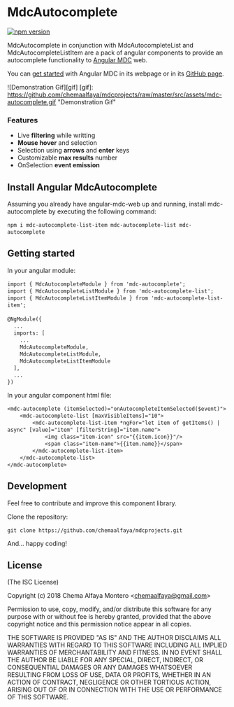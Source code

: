 # MdcAutocomplete

[![npm version](https://badge.fury.io/js/mdc-autocomplete.svg)](https://badge.fury.io/js/mdc-autocomplete)

MdcAutocomplete in conjunction with MdcAutocompleteList and MdcAutocompleteListItem are a pack of angular components to provide an autocomplete functionality to [Angular MDC](https://trimox.github.io/angular-mdc-web/#/home) web.

You can [get started](https://trimox.github.io/angular-mdc-web/#/getting-started) with Angular MDC in its webpage or in its [GitHub page](https://github.com/trimox/angular-mdc-web).

![Demonstration Gif][gif]
[gif]: https://github.com/chemaalfaya/mdcprojects/raw/master/src/assets/mdc-autocomplete.gif "Demonstration Gif"

### Features
* Live **filtering** while writting
* **Mouse hover** and selection
* Selection using **arrows** and **enter** keys
* Customizable **max results** number
* OnSelection **event emission**

## <a name="installation"></a> Install Angular MdcAutocomplete
Assuming you already have angular-mdc-web up and running, install mdc-autocomplete by executing the following command:

```
npm i mdc-autocomplete-list-item mdc-autocomplete-list mdc-autocomplete
```

## <a name="getstarted"></a> Getting started
In your angular module:

	import { MdcAutocompleteModule } from 'mdc-autocomplete';
	import { MdcAutocompleteListModule } from 'mdc-autocomplete-list';
	import { MdcAutocompleteListItemModule } from 'mdc-autocomplete-list-item';
	
	@NgModule({
	  ...
	  imports: [
	    ...
	    MdcAutocompleteModule,
	    MdcAutocompleteListModule,
	    MdcAutocompleteListItemModule
	  ],
	  ...
	})

In your angular component html file:

	<mdc-autocomplete (itemSelected)="onAutocompleteItemSelected($event)">
		<mdc-autocomplete-list [maxVisibleItems]="10">
    		<mdc-autocomplete-list-item *ngFor="let item of getItems() | async" [value]="item" [filterString]="item.name">
	    		<img class="item-icon" src="{{item.icon}}"/>
    			<span class="item-name">{{item.name}}</span>
      		</mdc-autocomplete-list-item>
    	</mdc-autocomplete-list>
	</mdc-autocomplete>


## Development

Feel free to contribute and improve this component library.

Clone the repository:

```
git clone https://github.com/chemaalfaya/mdcprojects.git
```

And... happy coding!


## License

(The ISC License)

Copyright (c) 2018 Chema Alfaya Montero &lt;chemaalfaya@gmail.com&gt;

Permission to use, copy, modify, and/or distribute this software for any
purpose with or without fee is hereby granted, provided that the above
copyright notice and this permission notice appear in all copies.

THE SOFTWARE IS PROVIDED "AS IS" AND THE AUTHOR DISCLAIMS ALL WARRANTIES
WITH REGARD TO THIS SOFTWARE INCLUDING ALL IMPLIED WARRANTIES OF
MERCHANTABILITY AND FITNESS. IN NO EVENT SHALL THE AUTHOR BE LIABLE FOR
ANY SPECIAL, DIRECT, INDIRECT, OR CONSEQUENTIAL DAMAGES OR ANY DAMAGES
WHATSOEVER RESULTING FROM LOSS OF USE, DATA OR PROFITS, WHETHER IN AN
ACTION OF CONTRACT, NEGLIGENCE OR OTHER TORTIOUS ACTION, ARISING OUT OF
OR IN CONNECTION WITH THE USE OR PERFORMANCE OF THIS SOFTWARE.